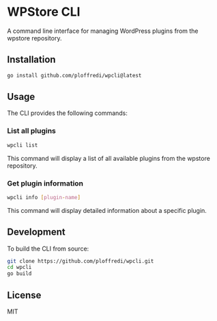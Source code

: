 # WPStore CLI

A command line interface for managing WordPress plugins from the wpstore repository.

## Installation

```bash
go install github.com/ploffredi/wpcli@latest
```

## Usage

The CLI provides the following commands:

### List all plugins

```bash
wpcli list
```

This command will display a list of all available plugins from the wpstore repository.

### Get plugin information

```bash
wpcli info [plugin-name]
```

This command will display detailed information about a specific plugin.

## Development

To build the CLI from source:

```bash
git clone https://github.com/ploffredi/wpcli.git
cd wpcli
go build
```

## License

MIT
